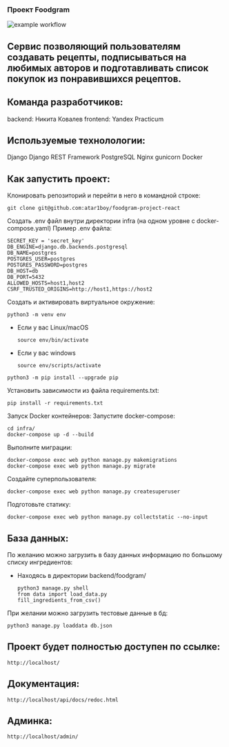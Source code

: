 ### Проект Foodgram

![example workflow](https://github.com/atar1boy/foodgram-project-react/actions/workflows/deploy_workflow.yml/badge.svg)

## Сервис позволяющий пользователям создавать рецепты, подписываться на любимых авторов и подготавливать список покупок из понравившихся рецептов.

## Команда разработчиков:
backend: Никита Ковалев
frontend: Yandex Practicum

## Используемые технолологии:

Django
Django REST Framework
PostgreSQL
Nginx
gunicorn
Docker

## Как запустить проект:

Клонировать репозиторий и перейти в него в командной строке:

```
git clone git@github.com:atar1boy/foodgram-project-react
```

Создать .env файл внутри директории infra (на одном уровне с docker-compose.yaml) Пример .env файла:

```
SECRET_KEY = 'secret_key'
DB_ENGINE=django.db.backends.postgresql
DB_NAME=postgres
POSTGRES_USER=postgres
POSTGRES_PASSWORD=postgres
DB_HOST=db
DB_PORT=5432
ALLOWED_HOSTS=host1,host2
CSRF_TRUSTED_ORIGINS=http://host1,https://host2
```

Cоздать и активировать виртуальное окружение:

```
python3 -m venv env
```

* Если у вас Linux/macOS

    ```
    source env/bin/activate
    ```

* Если у вас windows

    ```
    source env/scripts/activate
    ```

```
python3 -m pip install --upgrade pip
```

Установить зависимости из файла requirements.txt:

```
pip install -r requirements.txt
```

Запуск Docker контейнеров: Запустите docker-compose:

```
cd infra/
docker-compose up -d --build
```

Выполните миграции:
```
docker-compose exec web python manage.py makemigrations
docker-compose exec web python manage.py migrate
```

Cоздайте суперпользователя:

```
docker-compose exec web python manage.py createsuperuser
```

Подготовьте статику:

```
docker-compose exec web python manage.py collectstatic --no-input 
```

## База данных:

По желанию можно загрузить в базу данных информацию по большому списку ингредиентов:

* Находясь в директории backend/foodgram/

    ```
    python3 manage.py shell
    from data import load_data.py
    fill_ingredients_from_csv()
    ```

При желании можно загрузить тестовые данные в бд:

```
python3 manage.py loaddata db.json
```

## Проект будет полностью доступен по ссылке:

```
http://localhost/
```

## Документация:

```
http://localhost/api/docs/redoc.html
```

## Админка:

```
http://localhost/admin/
```
